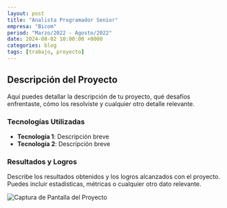 ```yaml
---
layout: post
title: "Analista Programador Senior"
empresa: "Bicom"
period: "Marzo/2022 - Agosto/2022"
date: 2024-08-02 10:00:00 +0000
categories: blog
tags: [trabajo, proyecto]
---
```


## Descripción del Proyecto

Aquí puedes detallar la descripción de tu proyecto, qué desafíos enfrentaste, cómo los resolviste y cualquier otro detalle relevante.

### Tecnologías Utilizadas

- **Tecnología 1**: Descripción breve
- **Tecnología 2**: Descripción breve

### Resultados y Logros

Describe los resultados obtenidos y los logros alcanzados con el proyecto. Puedes incluir estadísticas, métricas o cualquier otro dato relevante.

![Captura de Pantalla del Proyecto](ruta/a/la/imagen.png)
